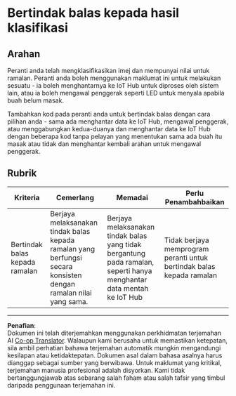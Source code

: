 <!--
CO_OP_TRANSLATOR_METADATA:
{
  "original_hash": "022e21f8629b721424c1de25195fff67",
  "translation_date": "2025-08-27T23:05:00+00:00",
  "source_file": "4-manufacturing/lessons/2-check-fruit-from-device/assignment.md",
  "language_code": "ms"
}
-->
# Bertindak balas kepada hasil klasifikasi

## Arahan

Peranti anda telah mengklasifikasikan imej dan mempunyai nilai untuk ramalan. Peranti anda boleh menggunakan maklumat ini untuk melakukan sesuatu - ia boleh menghantarnya ke IoT Hub untuk diproses oleh sistem lain, atau ia boleh mengawal penggerak seperti LED untuk menyala apabila buah belum masak.

Tambahkan kod pada peranti anda untuk bertindak balas dengan cara pilihan anda - sama ada menghantar data ke IoT Hub, mengawal penggerak, atau menggabungkan kedua-duanya dan menghantar data ke IoT Hub dengan beberapa kod tanpa pelayan yang menentukan sama ada buah itu masak atau tidak dan menghantar kembali arahan untuk mengawal penggerak.

## Rubrik

| Kriteria | Cemerlang | Memadai | Perlu Penambahbaikan |
| -------- | --------- | -------- | -------------------- |
| Bertindak balas kepada ramalan | Berjaya melaksanakan tindak balas kepada ramalan yang berfungsi secara konsisten dengan ramalan nilai yang sama. | Berjaya melaksanakan tindak balas yang tidak bergantung pada ramalan, seperti hanya menghantar data mentah ke IoT Hub | Tidak berjaya memprogram peranti untuk bertindak balas kepada ramalan |

---

**Penafian**:  
Dokumen ini telah diterjemahkan menggunakan perkhidmatan terjemahan AI [Co-op Translator](https://github.com/Azure/co-op-translator). Walaupun kami berusaha untuk memastikan ketepatan, sila ambil perhatian bahawa terjemahan automatik mungkin mengandungi kesilapan atau ketidaktepatan. Dokumen asal dalam bahasa asalnya harus dianggap sebagai sumber yang berwibawa. Untuk maklumat yang kritikal, terjemahan manusia profesional adalah disyorkan. Kami tidak bertanggungjawab atas sebarang salah faham atau salah tafsir yang timbul daripada penggunaan terjemahan ini.